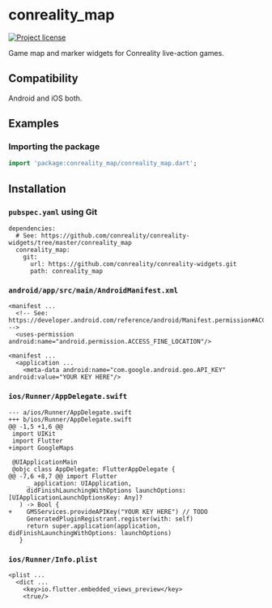 conreality_map
==============

[![Project license](https://img.shields.io/badge/license-Public%20Domain-blue.svg)](https://unlicense.org)

Game map and marker widgets for Conreality live-action games.

Compatibility
-------------

Android and iOS both.

Examples
--------

### Importing the package

```dart
import 'package:conreality_map/conreality_map.dart';
```

Installation
------------

### `pubspec.yaml` using Git

    dependencies:
      # See: https://github.com/conreality/conreality-widgets/tree/master/conreality_map
      conreality_map:
        git:
          url: https://github.com/conreality/conreality-widgets.git
          path: conreality_map

### `android/app/src/main/AndroidManifest.xml`

    <manifest ...
      <!-- See: https://developer.android.com/reference/android/Manifest.permission#ACCESS_FINE_LOCATION -->
      <uses-permission android:name="android.permission.ACCESS_FINE_LOCATION"/>

    <manifest ...
      <application ...
        <meta-data android:name="com.google.android.geo.API_KEY" android:value="YOUR KEY HERE"/>

### `ios/Runner/AppDelegate.swift`

    --- a/ios/Runner/AppDelegate.swift
    +++ b/ios/Runner/AppDelegate.swift
    @@ -1,5 +1,6 @@
     import UIKit
     import Flutter
    +import GoogleMaps
    
     @UIApplicationMain
     @objc class AppDelegate: FlutterAppDelegate {
    @@ -7,6 +8,7 @@ import Flutter
         _ application: UIApplication,
         didFinishLaunchingWithOptions launchOptions: [UIApplicationLaunchOptionsKey: Any]?
       ) -> Bool {
    +    GMSServices.provideAPIKey("YOUR KEY HERE") // TODO
         GeneratedPluginRegistrant.register(with: self)
         return super.application(application, didFinishLaunchingWithOptions: launchOptions)
       }

### `ios/Runner/Info.plist`

    <plist ...
      <dict ...
        <key>io.flutter.embedded_views_preview</key>
        <true/>
